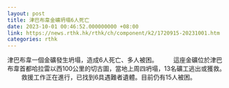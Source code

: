 ```yaml
---
layout: post
title: 津巴布韋金礦坍塌6人死亡
date: 2023-10-01 00:46:52.000000000 +08:00
link: https://news.rthk.hk/rthk/ch/component/k2/1720915-20231001.htm
categories: rthk
---
```


津巴布韋一個金礦發生坍塌，造成6人死亡、多人被困。 
  　　
這座金礦位於津巴布韋首都哈拉雷以西100公里的切古圖，當地上周四坍塌，13名礦工逃出或獲救。 
  　　
救援工作正在進行，已找到6具遇難者遺體。目前仍有15人被困。
